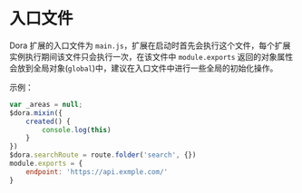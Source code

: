 # 入口文件

Dora 扩展的入口文件为 `main.js`，扩展在启动时首先会执行这个文件，每个扩展实例执行期间该文件只会执行一次，在该文件中 `module.exports` 返回的对象属性会放到全局对象(`global`)中，建议在入口文件中进行一些全局的初始化操作。

示例：
``` javascript
var _areas = null;
$dora.mixin({
    created() {
        console.log(this)
    }
})
$dora.searchRoute = route.folder('search', {})
module.exports = {
    endpoint: 'https://api.exmple.com/'
}
```
